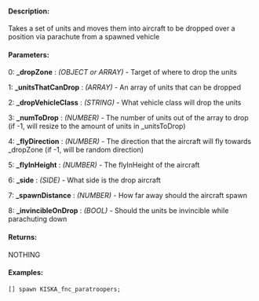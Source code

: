 #### Description:
Takes a set of units and moves them into aircraft to be dropped over a position via parachute from a spawned vehicle

#### Parameters:
0: **_dropZone** : *(OBJECT or ARRAY)* - Target of where to drop the units

1: **_unitsThatCanDrop** : *(ARRAY)* - An array of units that can be dropped

2: **_dropVehicleClass** : *(STRING)* - What vehicle class will drop the units

3: **_numToDrop** : *(NUMBER)* - The number of units out of the array to drop
(if -1, will resize to the amount of units in _unitsToDrop)

4: **_flyDirection** : *(NUMBER)* - The direction that the aircraft will fly towards _dropZone
(if -1, will be random direction)

5: **_flyInHeight** : *(NUMBER)* - The flyInHeight of the aircraft

6: **_side** : *(SIDE)* - What side is the drop aircraft

7: **_spawnDistance** : *(NUMBER)* - How far away should the aircraft spawn

8: **_invincibleOnDrop** : *(BOOL)* - Should the units be invincible while parachuting down

#### Returns:
NOTHING

#### Examples:
```sqf
[] spawn KISKA_fnc_paratroopers;
```

